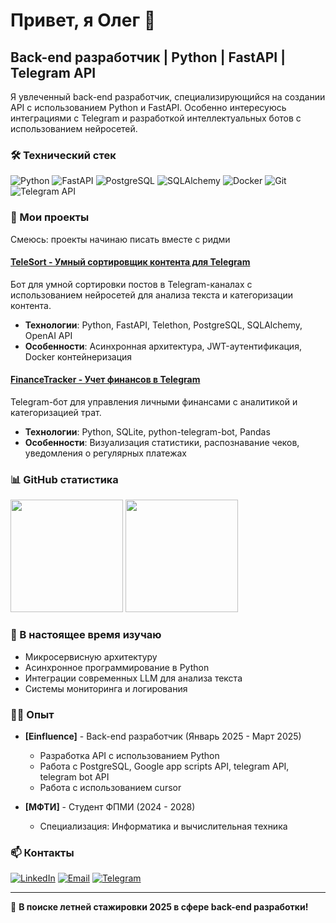 # Привет, я Олег 👋

## Back-end разработчик | Python | FastAPI | Telegram API

Я увлеченный back-end разработчик, специализирующийся на создании API с использованием Python и FastAPI. Особенно интересуюсь интеграциями с Telegram и разработкой интеллектуальных ботов с использованием нейросетей.

### 🛠️ Технический стек

![Python](https://img.shields.io/badge/-Python-3776AB?style=flat-square&logo=Python&logoColor=white)
![FastAPI](https://img.shields.io/badge/-FastAPI-009688?style=flat-square&logo=FastAPI&logoColor=white)
![PostgreSQL](https://img.shields.io/badge/-PostgreSQL-336791?style=flat-square&logo=PostgreSQL&logoColor=white)
![SQLAlchemy](https://img.shields.io/badge/-SQLAlchemy-FCA121?style=flat-square&logo=SQLAlchemy&logoColor=white)
![Docker](https://img.shields.io/badge/-Docker-2496ED?style=flat-square&logo=Docker&logoColor=white)
![Git](https://img.shields.io/badge/-Git-F05032?style=flat-square&logo=Git&logoColor=white)
![Telegram API](https://img.shields.io/badge/-Telegram%20API-26A5E4?style=flat-square&logo=Telegram&logoColor=white)

### 🚀 Мои проекты

Смеюсь: проекты начинаю писать вместе с ридми

#### [TeleSort - Умный сортировщик контента для Telegram](https://github.com/username/telesort)
Бот для умной сортировки постов в Telegram-каналах с использованием нейросетей для анализа текста и категоризации контента.
- **Технологии**: Python, FastAPI, Telethon, PostgreSQL, SQLAlchemy, OpenAI API
- **Особенности**: Асинхронная архитектура, JWT-аутентификация, Docker контейнеризация

#### [FinanceTracker - Учет финансов в Telegram](https://github.com/username/finance-tracker)
Telegram-бот для управления личными финансами с аналитикой и категоризацией трат.
- **Технологии**: Python, SQLite, python-telegram-bot, Pandas
- **Особенности**: Визуализация статистики, распознавание чеков, уведомления о регулярных платежах

### 📊 GitHub статистика

<img height="180em" src="https://github-readme-stats.vercel.app/api?username=username&show_icons=true&theme=dark&include_all_commits=true&count_private=true"/>
<img height="180em" src="https://github-readme-stats.vercel.app/api/top-langs/?username=username&layout=compact&langs_count=7&theme=dark"/>

### 🌱 В настоящее время изучаю

- Микросервисную архитектуру
- Асинхронное программирование в Python
- Интеграции современных LLM для анализа текста
- Системы мониторинга и логирования

### 👨‍💻 Опыт

- **[Einfluence]** - Back-end разработчик (Январь 2025 - Март 2025)
  - Разработка API с использованием Python
  - Работа с PostgreSQL, Google app scripts API, telegram API, telegram bot API
  - Работа с использованием cursor 
  
- **[МФТИ]** - Студент ФПМИ (2024 - 2028)
  - Специализация: Информатика и вычислительная техника

### 📫 Контакты

[![LinkedIn](https://img.shields.io/badge/LinkedIn-0077B5?style=for-the-badge&logo=linkedin&logoColor=white)](https://linkedin.com/in/yourusername)
[![Email](https://img.shields.io/badge/Email-D14836?style=for-the-badge&logo=gmail&logoColor=white)](mailto:obobok2@gmail.com)
[![Telegram](https://img.shields.io/badge/Telegram-2CA5E0?style=for-the-badge&logo=telegram&logoColor=white)](https://t.me/BobokOV)

---

🚀 **В поиске летней стажировки 2025 в сфере back-end разработки!** 
